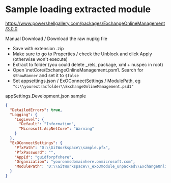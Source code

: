 # Sample loading extracted module

https://www.powershellgallery.com/packages/ExchangeOnlineManagement/3.0.0

Manual Download / Download the raw nupkg file

* Save with extension .zip
* Make sure to go to Properties / check the Unblock and click Apply (otherwise won't execute)
* Extract to folder (you could delete _rels, package, xml + nuspec in root)
* Open \netCore\ExchangeOnlineManagement.psm1. Search for `$ShowBanner` and set it to `$false`
* Set appsettings.json / ExOConnectSettings / ModulePath, eg `"c:\\yourextracfolder\\ExchangeOnlineManagement.psd1"`

appSettings.Development.json sample

```json
{
  "DetailedErrors": true,
  "Logging": {
    "LogLevel": {
      "Default": "Information",
      "Microsoft.AspNetCore": "Warning"
    }
  },
  "ExOConnectSettings": {
    "PfxPath": "D:\\GitWorkspace\\sample.pfx",
    "PfxPassword": "",
    "AppId": "guidforpfxhere",
    "Organization": "youronmsdomainhere.onmicrosoft.com",
    "ModulePath": "D:\\GitWorkspace\\_exo3module_unpacked\\ExchangeOnlineManagement.psd1"
  }
}
```